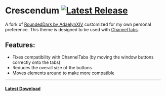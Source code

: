 # Crescendum [![Latest Release](https://img.shields.io/github/v/release/AdaelynXIV/RoundedDark?color=gree&label=release&style=for-the-badge)](https://github.com/AdaelynXIV/RoundedDark/releases/latest)
A fork of [RoundedDark by AdaelynXIV](https://github.com/AdaelynXIV/RoundedDark) customized for my own personal preference. This theme is designed to be used with [ChannelTabs](https://betterdiscord.app/plugin/ChannelTabs).

<!-- TODO update this preview
![Theme Preview](https://adaelyn.needs.rest/r/Discord_UK5tqOf7UN.png "Theme Preview")
-->

## Features:
- Fixes compatibility with ChannelTabs (by moving the window buttons correctly onto the tabs)
- Reduces the overall size of the buttons
- Moves elements around to make more compatible

---

#### [Latest Download](https://github.com/AdaelynXIV/RoundedDark/releases/latest)